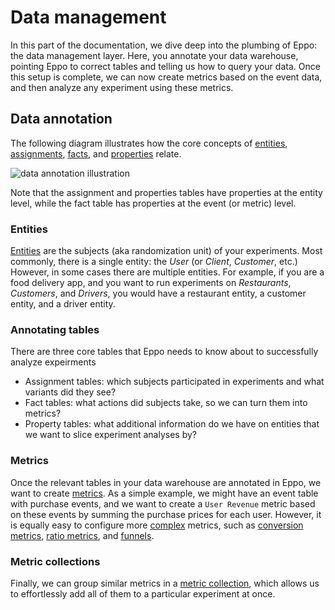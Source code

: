 # Data management

In this part of the documentation, we dive deep into the plumbing of Eppo: the data management layer.
Here, you annotate your data warehouse, pointing Eppo to correct tables and telling us how to query your data.
Once this setup is complete, we can now create metrics based on the event data, and then analyze any experiment using these metrics.

## Data annotation

The following diagram illustrates how the core concepts of [entities](/data-management/entities), [assignments](/data-management/definitions/assignment-sql), [facts](/data-management/definitions/fact-sql), and [properties](/data-management/definitions/property-sql) relate.

![data annotation illustration](/img/data-management/data-annotation.jpg)

Note that the assignment and properties tables have properties at the entity level, while the fact table has properties at the event (or metric) level.

### Entities

[Entities](/data-management/entities) are the subjects (aka randomization unit) of your experiments.
Most commonly, there is a single entity: the _User_ (or _Client_, _Customer_, etc.)
However, in some cases there are multiple entities.
For example, if you are a food delivery app, and you want to run experiments on _Restaurants_, _Customers_, and _Drivers_, you would have a restaurant entity, a customer entity, and a driver entity.

### Annotating tables

There are three core tables that Eppo needs to know about to successfully analyze expeirments

- Assignment tables: which subjects participated in experiments and what variants did they see?
- Fact tables: what actions did subjects take, so we can turn them into metrics?
- Property tables: what additional information do we have on entities that we want to slice experiment analyses by?

### Metrics

Once the relevant tables in your data warehouse are annotated in Eppo, we want to create [metrics](/data-management/metrics).
As a simple example, we might have an event table with purchase events, and we want to create a `User Revenue` metric based on these events by summing the purchase prices for each user.
However, it is equally easy to configure more [complex](/data-management/metrics/simple-metric#metric-aggregation-types) metrics, such as [conversion metrics](/data-management/metrics/simple-metric#conversion), [ratio metrics](/data-management/metrics/ratio-metric), and [funnels](/data-management/metrics/funnel-metric).

### Metric collections

Finally, we can group similar metrics in a [metric collection](/data-management/collections), which allows us to effortlessly add all of them to a particular experiment at once.
